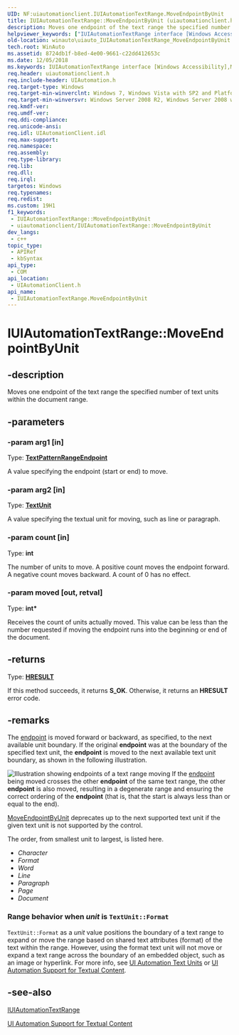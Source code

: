 ```yaml
---
UID: NF:uiautomationclient.IUIAutomationTextRange.MoveEndpointByUnit
title: IUIAutomationTextRange::MoveEndpointByUnit (uiautomationclient.h)
description: Moves one endpoint of the text range the specified number of text units within the document range.
helpviewer_keywords: ["IUIAutomationTextRange interface [Windows Accessibility]","MoveEndpointByUnit method","IUIAutomationTextRange.MoveEndpointByUnit","IUIAutomationTextRange::MoveEndpointByUnit","MoveEndpointByUnit","MoveEndpointByUnit method [Windows Accessibility]","MoveEndpointByUnit method [Windows Accessibility]","IUIAutomationTextRange interface","uiauto.uiauto_IUIAutomationTextRange_MoveEndpointByUnit","uiauto_IUIAutomationTextRange_MoveEndpointByUnit","uiautomationclient/IUIAutomationTextRange::MoveEndpointByUnit","winauto.uiauto_IUIAutomationTextRange_MoveEndpointByUnit"]
old-location: winauto\uiauto_IUIAutomationTextRange_MoveEndpointByUnit.htm
tech.root: WinAuto
ms.assetid: 8724db1f-b8ed-4e00-9661-c22dd412653c
ms.date: 12/05/2018
ms.keywords: IUIAutomationTextRange interface [Windows Accessibility],MoveEndpointByUnit method, IUIAutomationTextRange.MoveEndpointByUnit, IUIAutomationTextRange::MoveEndpointByUnit, MoveEndpointByUnit, MoveEndpointByUnit method [Windows Accessibility], MoveEndpointByUnit method [Windows Accessibility],IUIAutomationTextRange interface, uiauto.uiauto_IUIAutomationTextRange_MoveEndpointByUnit, uiauto_IUIAutomationTextRange_MoveEndpointByUnit, uiautomationclient/IUIAutomationTextRange::MoveEndpointByUnit, winauto.uiauto_IUIAutomationTextRange_MoveEndpointByUnit
req.header: uiautomationclient.h
req.include-header: UIAutomation.h
req.target-type: Windows
req.target-min-winverclnt: Windows 7, Windows Vista with SP2 and Platform Update for Windows Vista, Windows XP with SP3 and Platform Update for Windows Vista [desktop apps only]
req.target-min-winversvr: Windows Server 2008 R2, Windows Server 2008 with SP2 and Platform Update for Windows Server 2008, Windows Server 2003 with SP2 and Platform Update for Windows Server 2008 [desktop apps only]
req.kmdf-ver: 
req.umdf-ver: 
req.ddi-compliance: 
req.unicode-ansi: 
req.idl: UIAutomationClient.idl
req.max-support: 
req.namespace: 
req.assembly: 
req.type-library: 
req.lib: 
req.dll: 
req.irql: 
targetos: Windows
req.typenames: 
req.redist: 
ms.custom: 19H1
f1_keywords:
 - IUIAutomationTextRange::MoveEndpointByUnit
 - uiautomationclient/IUIAutomationTextRange::MoveEndpointByUnit
dev_langs:
 - c++
topic_type:
 - APIRef
 - kbSyntax
api_type:
 - COM
api_location:
 - UIAutomationClient.h
api_name:
 - IUIAutomationTextRange.MoveEndpointByUnit
---
```


# IUIAutomationTextRange::MoveEndpointByUnit


## -description

Moves one endpoint of the text range the specified number of text units within the document range.

## -parameters

### -param arg1 [in]

Type: <b><a href="/windows/desktop/api/uiautomationcore/ne-uiautomationcore-textpatternrangeendpoint">TextPatternRangeEndpoint</a></b>

A value specifying the endpoint (start or end) to move.

### -param arg2 [in]

Type: <b><a href="/windows/desktop/api/uiautomationcore/ne-uiautomationcore-textunit">TextUnit</a></b>

A value specifying the textual unit for moving, such as line or paragraph.

### -param count [in]

Type: <b>int</b>

The number of units to move. A positive count moves the endpoint forward. A negative count moves backward. A count of 0 has no effect.

### -param moved [out, retval]

Type: <b>int*</b>

Receives the count of units actually moved. This value can be less than the number requested if moving the endpoint runs into the beginning or end of the document.

## -returns

Type: <b><a href="/windows/desktop/WinProg/windows-data-types">HRESULT</a></b>

If this method succeeds, it returns <b xmlns:loc="http://microsoft.com/wdcml/l10n">S_OK</b>. Otherwise, it returns an <b xmlns:loc="http://microsoft.com/wdcml/l10n">HRESULT</b> error code.

## -remarks

The <a href="/windows/desktop/api/uiautomationcore/ne-uiautomationcore-textpatternrangeendpoint">endpoint</a> is moved forward or backward, as specified, to the next available unit boundary. If the original <b>endpoint</b> was at the boundary of the specified text unit, the <b>endpoint</b> is moved to the next available text unit boundary, as shown in the following illustration.

<img alt="Illustration showing endpoints of a text range moving" src="./images/moveendpointbyunit.gif"/>
If the <a href="/windows/desktop/api/uiautomationcore/ne-uiautomationcore-textpatternrangeendpoint">endpoint</a> being moved crosses the other <b>endpoint</b> of the same text range, the other <b>endpoint</b> is also moved, resulting in a degenerate range and ensuring the correct ordering of the <b>endpoint</b> (that is, that the start is always less than or equal to the end).


<a href="/windows/desktop/api/uiautomationcore/nf-uiautomationcore-itextrangeprovider-moveendpointbyunit">MoveEndpointByUnit</a> deprecates up to the next supported text unit if the given text unit is not supported by the control. 
        

The order, from smallest unit to largest, is listed here.
        

<ul>
<li><i>Character</i></li>
<li><i>Format</i></li>
<li><i>Word</i></li>
<li><i>Line</i></li>
<li><i>Paragraph</i></li>
<li><i>Page</i></li>
<li><i>Document</i></li>
</ul>
<h3><a id="Range_behavior_when_unit_is_TextUnit__Format"></a><a id="range_behavior_when_unit_is_textunit__format"></a><a id="RANGE_BEHAVIOR_WHEN_UNIT_IS_TEXTUNIT__FORMAT"></a>Range behavior when <i>unit</i> is <code>TextUnit::Format</code></h3>
<code>TextUnit::Format</code> as a <i>unit</i> value positions the boundary of a text range to expand or move the range based on shared text attributes (format) of the text within the range. However, using the format text unit will not move or expand a text range across the boundary of an embedded object, such as an image or hyperlink. For more info, see <a href="/windows/desktop/WinAuto/uiauto-uiautomationtextunits">UI Automation Text Units</a> or <a href="/windows/desktop/WinAuto/uiauto-ui-automation-textpattern-overview">UI Automation Support for Textual Content</a>.

## -see-also

<a href="/windows/desktop/api/uiautomationclient/nn-uiautomationclient-iuiautomationtextrange">IUIAutomationTextRange</a>



<a href="/windows/desktop/WinAuto/uiauto-ui-automation-textpattern-overview">UI Automation Support for Textual Content</a>